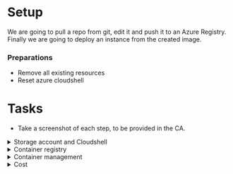 # Setup

We are going to pull a repo from git, edit it and push it to an Azure Registry. Finally we are going to deploy an instance from the created image.
### Preparations
- Remove all existing resources
- Reset azure cloudshell

# Tasks
- Take a screenshot of each step, to be provided in the CA.

<details><summary>Storage account and Cloudshell</summary>

- Create storage account and fileshare for cloudshell

- initiate Azure Cloud Shell Instance and use mount created fileshare

**Resources:** 

- https://learn.microsoft.com/en-us/azure/cloud-shell/get-started/classic?tabs=azurecli

- https://learn.microsoft.com/en-us/azure/cloud-shell/persisting-shell-storage

</details>

<details>
<summary>Container registry</summary>

- Create a container registry and use created storage account

- Give it admin access

- Authenticate the registry with docker

**Resources**
- https://learn.microsoft.com/en-us/azure/container-registry/
</details>

<details>
<summary>Container management</summary>

- Pull image from git
	- https://github.com/Azure-Samples/aci-helloworld

- List the contents of the application

- Change the `H1` text to `This is the Maltese Azure Window that collapsed in 2017`

- Change the `SVG` image to `https://upload.wikimedia.org/wikipedia/commons/thumb/e/ec/Azure_Window_2009.JPG/800px-Azure_Window_2009.JPG`

- Build the image with docker

- Tag the image and push it to the registry

- Create a container instance from created omage and deploy it

**Resources**

- https://learn.microsoft.com/en-us/azure/container-registry/container-registry-get-started-docker-cli?tabs=azure-cli
</details>

<details><summary>Cost</summary>
- Check the actual cost of the current solution and forecast for the next quarter.
</details>